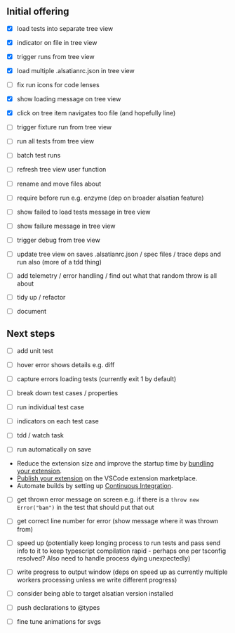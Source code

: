 ## Initial offering

- [x] load tests into separate tree view
- [x] indicator on file in tree view
- [x] trigger runs from tree view

- [x] load multiple .alsatianrc.json in tree view
- [ ] fix run icons for code lenses
- [x] show loading message on tree view

- [x] click on tree item navigates too file (and hopefully line)
- [ ] trigger fixture run from tree view
- [ ] run all tests from tree view
- [ ] batch test runs
- [ ] refresh tree view user function
- [ ] rename and move files about

- [ ] require before run e.g. enzyme (dep on broader alsatian feature)
- [ ] show failed to load tests message in tree view
- [ ] show failure message in tree view

- [ ] trigger debug from tree view
- [ ] update tree view on saves .alsatianrc.json / spec files / trace deps and run also (more of a tdd thing)

- [ ] add telemetry / error handling / find out what that random throw is all about
- [ ] tidy up / refactor
- [ ] document

## Next steps

- [ ] add unit test

- [ ] hover error shows details e.g. diff
- [ ] capture errors loading tests (currently exit 1 by default)

- [ ] break down test cases / properties
- [ ] run individual test case
- [ ] indicators on each test case

- [ ] tdd / watch task
- [ ] run automatically on save

 * Reduce the extension size and improve the startup time by [bundling your extension](https://code.visualstudio.com/api/working-with-extensions/bundling-extension).
 * [Publish your extension](https://code.visualstudio.com/api/working-with-extensions/publishing-extension) on the VSCode extension marketplace.
 * Automate builds by setting up [Continuous Integration](https://code.visualstudio.com/api/working-with-extensions/continuous-integration).

- [ ] get thrown error message on screen e.g. if there is a `throw new Error("bam")` in the test that should put that out
- [ ] get correct line number for error (show message where it was thrown from)

- [ ] speed up (potentially keep longing process to run tests and pass send info to it to keep typescript compilation rapid - perhaps one per tsconfig resolved? Also need to handle process dying unexpectedly)
- [ ] write progress to output window (deps on speed up as currently multiple workers processing unless we write different progress)

- [ ] consider being able to target alsatian version installed

- [ ] push declarations to @types

- [ ] fine tune animations for svgs
